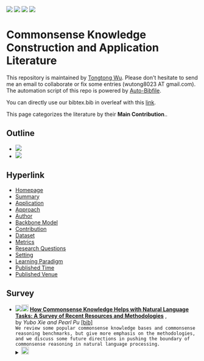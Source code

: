 [![](https://img.shields.io/badge/Awesome_Continual_Learning-yellow)](https://github.com/wutong8023/Awesome_Continual_Learning.git) [![](https://img.shields.io/badge/Awesome_Few_Shot_learning-green)](https://github.com/wutong8023/Awesome_Few_Shot_Learning.git) [![](https://img.shields.io/badge/Awesome_Information_Extraction-blue)](https://github.com/wutong8023/Awesome_Information_Extraction.git) [![](https://img.shields.io/badge/Awesome_Ideas-orange)](https://github.com/wutong8023/Awesome_Ideas.git)

# Commonsense Knowledge Construction and Application Literature 
This repository is maintained by [Tongtong Wu](https://wutong8023.site). Please don't hesitate to send me an email to collaborate or fix some entries (wutong8023 AT gmail.com). 
The automation script of this repo is powered by [Auto-Bibfile](https://github.com/wutong8023/Auto-Bibfile.git).

You can directly use our bibtex.bib in overleaf with this [link](https://www.overleaf.com/read/rgscdxhxbwhp).

This page categorizes the literature by their **Main Contribution**..

## Outline 
- [![](https://img.shields.io/badge/Hyperlink-blue)](https://github.com/wutong8023/Awesome_Commonsense_Knowledge/blob/main/CommonKnow4all/contribution/README.md#hyperlink)
- [![](https://img.shields.io/badge/Survey-1-blue)](https://github.com/wutong8023/Awesome_Commonsense_Knowledge/blob/main/CommonKnow4all/contribution/README.md#survey)
## Hyperlink 
- [Homepage](https://github.com/wutong8023/Awesome_Commonsense_Knowledge/blob/main/README.md)
-  [Summary](https://github.com/wutong8023/Awesome_Commonsense_Knowledge/blob/main/CommonKnow4all/./)
-  [Application](https://github.com/wutong8023/Awesome_Commonsense_Knowledge/blob/main/CommonKnow4all/application)
-  [Approach](https://github.com/wutong8023/Awesome_Commonsense_Knowledge/blob/main/CommonKnow4all/approach)
-  [Author](https://github.com/wutong8023/Awesome_Commonsense_Knowledge/blob/main/CommonKnow4all/author)
-  [Backbone Model](https://github.com/wutong8023/Awesome_Commonsense_Knowledge/blob/main/CommonKnow4all/backbone_model)
-  [Contribution](https://github.com/wutong8023/Awesome_Commonsense_Knowledge/blob/main/CommonKnow4all/contribution)
-  [Dataset](https://github.com/wutong8023/Awesome_Commonsense_Knowledge/blob/main/CommonKnow4all/dataset)
-  [Metrics](https://github.com/wutong8023/Awesome_Commonsense_Knowledge/blob/main/CommonKnow4all/metrics)
-  [Research Questions](https://github.com/wutong8023/Awesome_Commonsense_Knowledge/blob/main/CommonKnow4all/research_question)
-  [Setting](https://github.com/wutong8023/Awesome_Commonsense_Knowledge/blob/main/CommonKnow4all/setting)
-  [ Learning Paradigm](https://github.com/wutong8023/Awesome_Commonsense_Knowledge/blob/main/CommonKnow4all/supervision)
-  [Published Time](https://github.com/wutong8023/Awesome_Commonsense_Knowledge/blob/main/CommonKnow4all/time)
-  [Published Venue](https://github.com/wutong8023/Awesome_Commonsense_Knowledge/blob/main/CommonKnow4all/venue)

## Survey

- [![](https://img.shields.io/badge/CoRR-2021-blue)](https://arxiv.org/abs/2108.04674)<a href="https://scholar.google.com.hk/scholar?q=How+Commonsense+Knowledge+Helps+with+Natural+Language+Tasks:+A+Survey+of+Recent+Resources+and+Methodologies"><img src="https://img.shields.io/badge/-blue.svg?&logo=google-scholar&logoColor=white" height="18" align="bottom"></a> [**How Commonsense Knowledge Helps with Natural Language Tasks: A Survey
of Recent Resources and Methodologies**](https://arxiv.org/abs/2108.04674) , <br> by *Yubo Xie and
Pearl Pu* [[bib]](https://github.com/wutong8023/Awesome_Commonsense_Knowledge/blob/main/./bibtex.bib#L1-L13) <br>```We review some popular commonsense knowledge bases and commonsense reasoning benchmarks, but give more emphasis on the methodologies, and we discuss some future directions in pushing the boundary of commonsense reasoning in natural language processing.
```</details><details><summary><img src=https://github.com/wutong8023/Awesome_Commonsense_Knowledge/blob/main/scripts/svg/copy_icon.png height="20" align="bottom"></summary><pre>```abs-2108-04674```